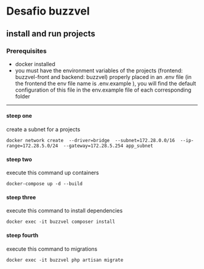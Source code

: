 # Desafio buzzvel

## install and run projects

### Prerequisites
* docker installed
* you must have the environment variables of the projects (frontend: buzzvel-front and backend: buzzvel)
properly placed in an .env file (in the frontend the env file name is .env.example ), you will find the default configuration of this
file in the env.example file of each corresponding folder
----

#### steep one
create a subnet for a projects
~~~~ 
docker network create  --driver=bridge  --subnet=172.28.0.0/16  --ip-range=172.28.5.0/24  --gateway=172.28.5.254 app_subnet

~~~~
#### steep two
execute this command up containers
~~~~
docker-compose up -d --build
~~~~


#### steep three
execute this command to install dependencies
~~~~
docker exec -it buzzvel composer install
~~~~


#### steep fourth 
execute this command to migrations
~~~~
docker exec -it buzzvel php artisan migrate
~~~~



